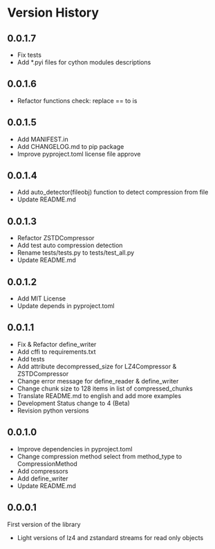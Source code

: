 # Version History

## 0.0.1.7

* Fix tests
* Add *.pyi files for cython modules descriptions

## 0.0.1.6

* Refactor functions check: replace == to is

## 0.0.1.5

* Add MANIFEST.in
* Add CHANGELOG.md to pip package
* Improve pyproject.toml license file approve

## 0.0.1.4

* Add auto_detector(fileobj) function to detect compression from file
* Update README.md

## 0.0.1.3

* Refactor ZSTDCompressor
* Add test auto compression detection
* Rename tests/tests.py to tests/test_all.py
* Update README.md

## 0.0.1.2

* Add MIT License
* Update depends in pyproject.toml

## 0.0.1.1

* Fix & Refactor define_writer
* Add cffi to requirements.txt
* Add tests
* Add attribute decompressed_size for LZ4Compressor & ZSTDCompressor
* Change error message for define_reader & define_writer
* Change chunk size to 128 items in list of compressed_chunks
* Translate README.md to english and add more examples
* Development Status change to 4 (Beta)
* Revision python versions

## 0.0.1.0

* Improve dependencies in pyproject.toml
* Change compression method select from method_type to CompressionMethod
* Add compressors
* Add define_writer
* Update README.md

## 0.0.0.1

First version of the library

* Light versions of lz4 and zstandard streams for read only objects
